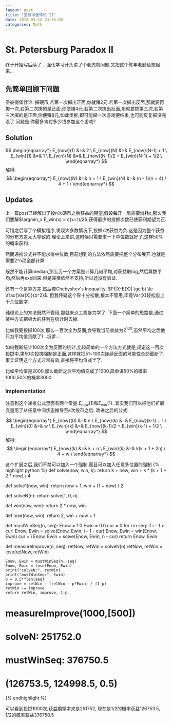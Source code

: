 ```yaml
---
layout: post
title: "圣彼得堡悖论 II"
date: 2018-03-12 23:55:00
categories: Math
---
```


# St. Petersburg Paradox II

终于开始写后续了... 强化学习开头讲了个老虎机问题,又把这个陈年老题给想起来...

## 先简单回顾下问题

圣彼得堡悖论: 掷硬币,若第一次掷出正面,你就赚2元.若第一次掷出反面,那就要再掷一次,若第二次掷的是正面,你便赚4元.若第二次掷出反面,那就要掷第三次,若第三次掷的是正面,你便赚8元,如此类推,即可能掷一次游戏便结束,也可能反复掷没完没了.问题是:你最多肯付多少钱参加这个游戏?

## Solution
$$ 
\begin{eqnarray*} 
E_{now}(1) &=& 2 \ 
E_{now}(N) &=& E_{now}(N-1) + 1 \ 
E_{win}(1) &=& 1 \ 
E_{win}(N) &=& E_{now}(N-1)/2 + E_{win}(N-1) + 1/2 \ 
\end{eqnarray*} 
$$
解得:
$$ 
\begin{eqnarray*} E_{now}(N) &=& n + 1 \ 
E_{win}(N) &=& (n - 1)(n + 4) / 4 + 1 \ 
\end{eqnarray*} 
$$

## Updates

上一篇post已经解出了投n次硬币之后获益的期望,假设每开一局需要消耗c,那么我们要解$\argmin_x E_win(x) > c(x+1)/2$,获得最少的投掷次数已使获利期望为正.

可惜之后写了个模拟程序,发现大多数情况下,投掷x次获益为负.这是因为整个获益的分布方差太大导致的.理论上来讲,这时候只需要求一下中位数就好了,这样50%的概率获利.

然而递推公式并不能求得中位数,目前想到的方法依然需要把整个分布展开.也就是需要2^n项全部计算.

既然不能计算median,那么另一个方案是计算几何平均,对获益取log,然后算数平均,然后再exp回来.但是递推依然不支持,所以还没有验证.

还有一个是算方差,然后套Chebyshev's Inequality, $P(|X-E(X)| \ge b) \le \frac{Var(X)}{b^2}$. 但我怀疑这个界十分松散,根本不管用,毕竟Var(X)轻松彪上十几位数字.

纯理论上的方法既然不管用,那就来点工程暴力学了. 下面一个简单的思路是,通过某种方式把极大的获利在统计时去掉. 

比如我要投掷100次,那么一百次全为反面,会导致当前收益为$2^100$,虽然平均之后他只为平均值贡献了1...坑爹...

如何截断统计100次全为反面的统计,比较简单的一个方法方式就是,规定这一百次投掷中,第50次投掷强制是正面,这样就把51~100次连续反面的可能性全部截断了. 事实证明这个方式非常有效,直接将平均值减半了.

比如平均值是2000,那么截断之后平均值变成了1000.简单讲50%的概率1000,50%的概率3000.

### Implementation

注意到这个递推公式里面有两个常量 $E_{now}(1)$和$E_{win}(1)$. 其实我们可以把他们扩展变量用了从任意中间状态推导至$k$次投币之后. 改进之后的公式:

$$ 
\begin{eqnarray*} 
E_{now}(0) &=& n \ 
E_{now}(k) &=& E_{now}(k-1) + 1 \ 
E_{win}(0) &=& w \ 
E_{win}(k) &=& E_{now}(k-1)/2 + E_{win}(k-1) + 1/2 \ 
\end{eqnarray*} 
$$
解得:
$$ 
\begin{eqnarray*} E_{now}(k) &=& k + n \ 
E_{win}(k) &=& k(k + 1 + 2n) / 4 + w \ 
\end{eqnarray*} 
$$

这个扩展之后,我们不禁可以加入一个强制,而且可以加入任意多位置的强制
{% highlight python %} 
def solve(now, win, k):
    return k + now, win + k * (k + 1 + 2 * now) / 4

def solve1(now, win):
    return now + 1, win + (1 + now) / 2

def solveN(n):
    return solve(1, 0, n)

def win(now, win):
    return 2 * now, win

def lose(now, win):
    return 2, win + now + 1

def mustWinSeq(n, seq):
    Enow = 1.0
    Ewin = 0.0
    cur = 0
    for i in seq:
        if i - 1 > cur:
            Enow, Ewin = solve(Enow, Ewin, i - 1 - cur)
        Enow, Ewin = win(Enow, Ewin)
        cur = i
    Enow, Ewin = solve(Enow, Ewin, n - cur)
    return Enow, Ewin

def measureImprove(n, seq):
    retNow, retWin = solveN(n)
    retNow, retWin = lose(retNow, retWin)
    
    Enow, Ewin = mustWinSeq(n, seq)
    Enow, Ewin = lose(Enow, Ewin)
    print("solveN:", retWin)
    print("mustWinSeq:", Ewin)
    p = 0.5**len(seq)
    improve = retWin - (retWin - p*Ewin) / (1-p)
    retWin -= improve
    return retWin, improve, 1-p
    
# measureImprove(1000,[500])
# solveN: 251752.0
# mustWinSeq: 376750.5
# (126753.5, 124998.5, 0.5)
{% endhighlight %}

可以看到投掷1000次,获益期望本来是251752, 现在是1/2的概率获益126753.5, 1/2的概率获益376750.5
